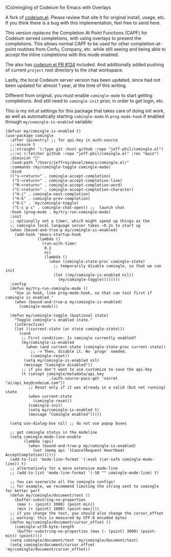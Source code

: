 (Co)mingling of Codeium for Emacs with Overlays

A fork of [codeium.el](https://github.com/Exafunction/codeium.el "codeium.el").  Please review that site it for original install, usage, etc. If you think there is a bug with this implementation, feel free to send here.

This version *replaces* the Completion At Point Functions (CAPF) for Codeium served completions, with using overlays to present the completions.  This allows normal CAPF to be used for other completion-at-point routines from Corfu, Company, etc. while still seeing and being able to accept the inline completions with this mode enabled.

The also has [codeium.el PR #124](https://github.com/Exafunction/codeium.el/pull/124) included. And additionally added pushing of current `project` root directory to the chat workspace.

Lastly, the local Codeium server version has been updated, since had not been updated for almost 1 year, at the time of this writing.

Different from original, you must enable `comingle-mode` to start getting completions.  And still need to `comingle-init` prior, in order to get login, etc.

This is my init.el settings for this package that takes care of doing init work, as well as automatically starting `comingle-mode` in `prog-mode-hook` if enabled through `my/comingle-is-enabled` variable:


```emacs-lisp
(defvar my/comingle-is-enabled t)
(use-package comingle
  :after (pinentry) ;; for api-key in auth-source
  ;;:ensure t
  ;;:straight '(:type git :host github :repo "jeff-phil/comingle.el")
  ;;:vc (:fetcher github :repo "jeff-phil/comingle.el" :rev "main")
  :diminish "🧠"
  :load-path "/Users/jeffrey/devel/emacs/comingle.el/"
  :commands (my/comingle-toggle comingle-mode)
  :bind
  (("s-<return>" . comingle-accept-completion)
   ("S-<return>" . comingle-accept-completion-line)
   ("M-<return>" . comingle-accept-completion-word)
   ("C-<return>" . comingle-accept-completion-character)
   ("H-j" . comingle-next-completion)
   ("H-k" . comingle-prev-completion)
   ("H-C" . 'my/comingle-toggle)
   ("C-c p c" . comingle-chat-open)) ;;  launch chat
  :hook (prog-mode . my/try-run-comingle-mode)
  :init
  ;; optionally set a timer, which might speed up things as the
  ;; comingle local language server takes ~0.2s to start up
  (when (bound-and-true-p my/comingle-is-enabled)
    (add-hook 'emacs-startup-hook
              (lambda ()
                (run-with-timer
                 0.1
                 nil
                 (lambda ()
                   (when (comingle-state-proc comingle-state)
                     ;; temporarily disable comingle, so that we can init
                     (let ((my/comingle-is-enabled nil))
                       (my/comingle-toggle))))))))
  :config
  (defun my/try-run-comingle-mode ()
    "Use in hook, like prog-mode-hook, so that can test first if comingle is enabled."
    (when (bound-and-true-p my/comingle-is-enabled)
      (comingle-mode)))

  (defun my/comingle-toggle (&optional state)
    "Toggle comingle's enabled state."
    (interactive)
    (let ((current-state (or state comingle-state)))
      (cond
       ;; First condition: Is comingle currently enabled?
       (my/comingle-is-enabled
         (when (and current-state (comingle-state-proc current-state))
           ;; -> Then, disable it. No `progn` needed.
           (comingle-reset))
        (setq my/comingle-is-enabled nil)
        (message "Comingle disabled"))
       ;; if you don't want to use customize to save the api-key
       (t (setopt comingle/metadata/api_key
                  `,(auth-source-pass-get 'secret "ai/api_key@codeium.com"))
          ;; Reset only if it was already in a valid (but not running) state
          (when current-state
            (comingle-reset))
          (comingle-init)
          (setq my/comingle-is-enabled t)
          (message "Comingle enabled")))))

  (setq use-dialog-box nil) ;; do not use popup boxes

  ;; get comingle status in the modeline
  (setq comingle-mode-line-enable
        (lambda (api)
          (when (bound-and-true-p my/comingle-is-enabled)
            (not (memq api '(CancelRequest Heartbeat AcceptCompletion))))))
  (add-to-list 'mode-line-format '(:eval (car-safe comingle-mode-line)) t)
  ;; alternatively for a more extensive mode-line
  ;; (add-to-list 'mode-line-format '(-50 "" comingle-mode-line) t)

  ;; You can overwrite all the comingle configs!
  ;; for example, we recommend limiting the string sent to comingle for better perf
  (defun my/comingle/document/text ()
    (buffer-substring-no-properties
     (max (- (point) 3000) (point-min))
     (min (+ (point) 1000) (point-max))))
  ;; if you change the text, you should also change the cursor_offset
  ;; warning: this is measured by UTF-8 encoded bytes
  (defun my/comingle/document/cursor_offset ()
    (comingle-utf8-byte-length
     (buffer-substring-no-properties (max (- (point) 3000) (point-min)) (point))))
  (setq comingle/document/text 'my/comingle/document/text)
  (setq comingle/document/cursor_offset 'my/comingle/document/cursor_offset))
```
